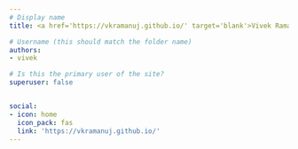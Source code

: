 ```yaml
---
# Display name
title: <a href='https://vkramanuj.github.io/' target='blank'>Vivek Ramanujan</a>

# Username (this should match the folder name)
authors:
- vivek

# Is this the primary user of the site?
superuser: false


social:
- icon: home
  icon_pack: fas
  link: 'https://vkramanuj.github.io/'
---
```

